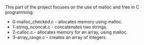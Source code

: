 This part of the project focuses on the use of malloc and free in C programming:
* 0-malloc_checked.c - allocates memory using malloc.
* 1-string_nconcat.c -  concatenates two strings.
* 2-calloc.c - allocates memory for an array, using malloc.
* 3-array_range.c - creates an array of integers.